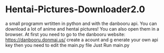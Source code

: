 # Hentai-Pictures-Downloader2.0
a small programm wrtitten in python and with the danbooru api. You can download a lot of anime and hentai pictures! You can also open them in a browser.
At first you need to go to the danbooru website: https://danbooru.donmai.us/ create a acount and g enerate your own api key then you need to edit the main.py file
Just Run main.py 


